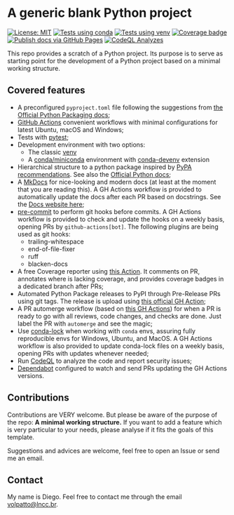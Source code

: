 # A generic blank Python project

[![License: MIT](https://img.shields.io/badge/License-MIT-yellow.svg)](https://opensource.org/licenses/MIT)
[![Tests using conda](https://github.com/volpatto/blank-python-project/actions/workflows/tests-conda.yml/badge.svg)](https://github.com/volpatto/blank-python-project/actions/workflows/tests-conda.yml)
[![Tests using venv](https://github.com/volpatto/blank-python-project/actions/workflows/tests-venv.yml/badge.svg)](https://github.com/volpatto/blank-python-project/actions/workflows/tests-venv.yml)
[![Coverage badge](https://raw.githubusercontent.com/volpatto/blank-python-project/python-coverage-comment-action-data/badge.svg)](https://htmlpreview.github.io/?https://github.com/volpatto/blank-python-project/blob/python-coverage-comment-action-data/htmlcov/index.html)
[![Publish docs via GitHub Pages](https://github.com/volpatto/blank-python-project/actions/workflows/publish-docs.yml/badge.svg)](https://github.com/volpatto/blank-python-project/actions/workflows/publish-docs.yml)
[![CodeQL Analyzes](https://github.com/volpatto/blank-python-project/actions/workflows/codeql.yml/badge.svg)](https://github.com/volpatto/blank-python-project/actions/workflows/codeql.yml)

This repo provides a scratch of a Python project. Its purpose is to serve as starting point for the development of a Python project based on a minimal working structure.

## Covered features

* A preconfigured `pyproject.toml` file following the suggestions from [the Official Python Packaging docs](https://packaging.python.org/en/latest/guides/writing-pyproject-toml/);
* [GitHub Actions](https://github.com/features/actions) convenient workflows with minimal configurations for latest Ubuntu, macOS and Windows;
* Tests with [pytest](https://docs.pytest.org/en/latest/);
* Development environment with two options:
    * The classic [venv](https://docs.python.org/3.12/library/venv.html)
    * A [conda/miniconda](https://conda.io/en/latest/) environment with [conda-devenv](https://github.com/ESSS/conda-devenv) extension
* Hierarchical structure to a python package inspired by [PyPA recommendations](https://github.com/pypa/sampleproject). See also the [Official Python docs](https://packaging.python.org/en/latest/guides/distributing-packages-using-setuptools/);
* A [MkDocs](https://www.mkdocs.org/) for nice-looking and modern docs (at least at the moment that you are reading this). A GH Actions workflow is provided to automatically update the docs after each PR based on docstrings. See the [Docs website here](https://volpatto.github.io/blank-python-project/);
* [pre-commit](https://pre-commit.com/) to perform git hooks before commits. A GH Actions workflow is provided to check and update the hooks on a weekly basis, opening PRs by `github-actions[bot]`. The following plugins are being used as git hooks:
    - trailing-whitespace
    - end-of-file-fixer
    - ruff
    - blacken-docs
* A free Coverage reporter using [this Action](https://github.com/py-cov-action/python-coverage-comment-action/tree/main). It comments on PR, annotates where is lacking coverage, and provides coverage badges in a dedicated branch after PRs;
* Automated Python Package releases to PyPI through Pre-Release PRs using git tags. The release is upload using [this official GH Action](https://github.com/pypa/gh-action-pypi-publish);
* A PR automerge workflow (based on [this GH Actions](https://github.com/pascalgn/automerge-action)) for when a PR is ready to go with all reviews, code changes, and checks are done. Just label the PR with `automerge` and see the magic;
* Use [conda-lock](https://github.com/conda/conda-lock) when working with `conda` envs, assuring fully reproducible envs for Windows, Ubuntu, and MacOS. A GH Actions workflow is also provided to update conda-lock files on a weekly basis, opening PRs with updates whenever needed;
* Run [CodeQL](https://github.com/github/codeql) to analyze the code and report security issues;
* [Dependabot](https://docs.github.com/en/code-security/dependabot) configured to watch and send PRs updating the GH Actions versions.

## Contributions

Contributions are VERY welcome. But please be aware of the purpose of the repo: **A minimal working structure.** If you want to add a feature which is very particular to your needs, please analyse if it fits the goals of this template.

Suggestions and advices are welcome, feel free to open an Issue or send me an email.

## Contact

My name is Diego. Feel free to contact me through the email <volpatto@lncc.br>.
